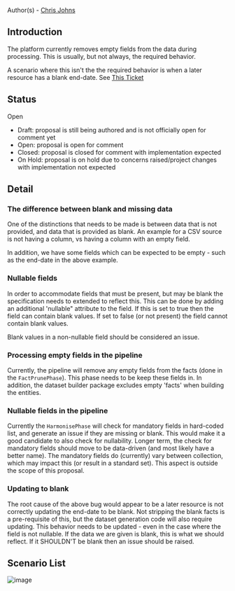 Author(s) -  [Chris Johns](mailto:cjohns@scottlogic.com)

## Introduction

The platform currently removes empty fields from the data during processing. This is usually, but not always, the required behavior. 

A scenario where this isn't the the required behavior is when a later resource has a blank end-date. See [This Ticket](https://trello.com/c/xtDuvX0z/1347-bug-nullable-fields-cannot-be-updated-to-blank)

## Status

Open

 * Draft: proposal is still being authored and is not officially open for comment yet
 * Open: proposal is open for comment
 * Closed: proposal is closed for comment with implementation expected
 * On Hold: proposal is on hold due to concerns raised/project changes with implementation not expected

## Detail

### The difference between blank and missing data

One of the distinctions that needs to be made is between data that is not provided, and data that is provided as blank. An example for a CSV source is not having a column, vs having a column with an empty field.

In addition, we have some fields which can be expected to be empty - such as the end-date in the above example.

### Nullable fields

In order to accommodate fields that must be present, but may be blank the specification needs to extended to reflect this. This can be done by adding an additional 'nullable" attribute to the field. If this is set to true then the field can contain blank values. If set to false (or not present) the field cannot contain blank values.

Blank values in a non-nullable field should be considered an issue.

### Processing empty fields in the pipeline

Currently, the pipeline will remove any empty fields from the facts (done in the `FactPrunePhase`). This phase needs to be keep these fields in. In addition, the dataset builder package excludes empty 'facts' when building the entities.

### Nullable fields in the pipeline

Currently the `HarmonisePhase` will check for mandatory fields in hard-coded list, and generate an issue if they are missing or blank. This would make it a good candidate to also check for nullability. Longer term, the check for mandatory fields should move to be data-driven (and most likely have a better name). The mandatory fields do (currently) vary between collection, which may impact this (or result in a standard set). This aspect is outside the scope of this proposal.

### Updating to blank

The root cause of the above bug would appear to be a later resource is not correctly updating the end-date to be blank. Not stripping the blank facts is a pre-requisite of this, but the dataset generation code will also require updating. This behavior needs to be updated - even in the case where the field is not nullable. If the data we are given is blank, this is what we should reflect. If it SHOULDN'T be blank then an issue should be raised.

## Scenario List

![image](https://github.com/digital-land/digital-land/assets/95475146/abb9b8fa-c714-4bd4-b405-67f76a05c520)